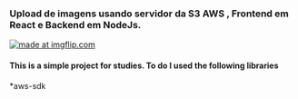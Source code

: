 ### Upload de imagens usando servidor da S3 AWS , Frontend em React e Backend em NodeJs.



 <a href="https://imgflip.com/gif/3agka6"><img src="https://i.imgflip.com/3agka6.gif" title="made at imgflip.com"/></a>


#### This is a simple project for studies. To do I used the following libraries

*aws-sdk








